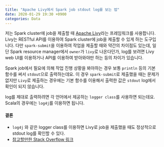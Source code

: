 ```yaml
---
title: "Apache Livy에서 Spark job stdout log를 보는 법"
date: 2020-01-29 19:30 +0900
categories: Data
---
```


저는 Spark cluster에 job을 제출할 때 [Apache Livy](https://livy.incubator.apache.org/)라는 프레임워크를 사용합니다. Livy는 RESTful API를 이용하여
Spark cluster에 job을 제출할 수 있게 하는 도구입니다. 다만 `spark-submit`을 이용하여 작업을 제출할 때와 약간의 차이점도 있는데, 일단 Spark resource manager에서
`owner`가 `livy`로 나온다던가, log를 보려면 Livy web UI를 이용하거나 API를 이용하여 받아와야만 하는 등의 차이가 있습니다.  

Spark job에서 필요에 의해 작업 진행 상황을 봐야하는 경우 보통 `println` 등의 기본 함수를 써서 `stdout`으로 출력하는데요. 이 경우 `spark-submit`로
제출했을 때는 문제가 없지만 `Livy`로 제출하는 경우에는 기본 함수를 이용해서 출력한 값은 `stdout` log에서 확인이 되지 않습니다.  

log를 제대로 출력하려면 각 언어에서 제공하는 `logger class`를 사용하면 되는데요. Scala의 경우에는 `log4j`를 이용하면 됩니다.

#### 결론
- `log4j` 와 같은 logger class를 이용하면 Livy로 job을 제출했을 때도 정상적으로 stdout log를 확인할 수 있다.
- [참고할만한 Stack Overflow 링크](https://stackoverflow.com/questions/59650722/read-spark-stdout-from-driverlogurl-through-livy-batch-api/)
